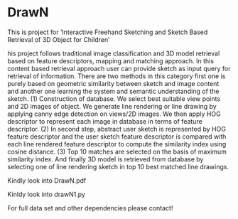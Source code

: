 # DrawN

This is project for 
‘Interactive Freehand Sketching and Sketch Based Retrieval of 3D Object for Children’

his project follows traditional image classification and 3D model retrieval based on feature descriptors, mapping and matching approach. In this content based retrieval approach user can provide sketch as input query for retrieval of information. There are two methods in this category first one is purely based on geometric similarity between sketch and image content and another one learning the system and semantic understanding of the sketch.
(1) Construction of database. We select best suitable view points and 2D images of object. We generate line rendering or line drawing by applying canny edge detection on views/2D images. We then apply HOG descriptor to represent each image in database in terms of feature descriptor. (2) In second step, abstract user sketch is represented by HOG feature descriptor and the user sketch feature descriptor is compared with each line rendered feature descriptor to compute the similarity index using cosine distance. (3) Top 10 matches are selected on the basis of maximum similarity index. And finally 3D model is retrieved from database by selecting one of line rendering sketch in top 10 best matched line drawings.

Kindly look into DrawN.pdf

Kinldy look into drawN1.py

For full data set and other dependencies please contact! 

